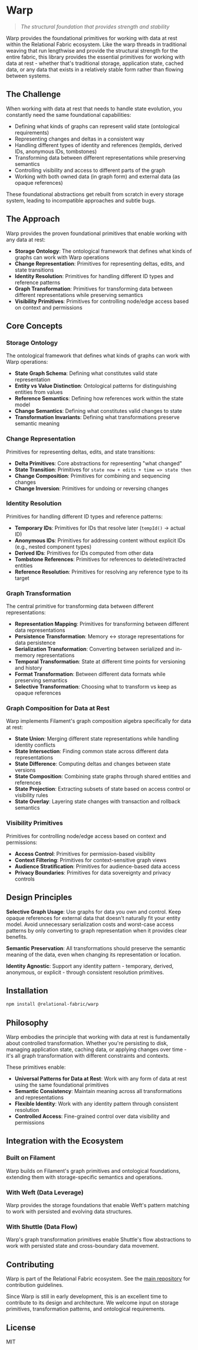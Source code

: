 # Warp

> *The structural foundation that provides strength and stability*

Warp provides the foundational primitives for working with data at rest within the Relational Fabric ecosystem. Like the warp threads in traditional weaving that run lengthwise and provide the structural strength for the entire fabric, this library provides the essential primitives for working with data at rest - whether that's traditional storage, application state, cached data, or any data that exists in a relatively stable form rather than flowing between systems.

## The Challenge

When working with data at rest that needs to handle state evolution, you constantly need the same foundational capabilities:

- Defining what kinds of graphs can represent valid state (ontological requirements)
- Representing changes and deltas in a consistent way
- Handling different types of identity and references (tempIds, derived IDs, anonymous IDs, tombstones)
- Transforming data between different representations while preserving semantics
- Controlling visibility and access to different parts of the graph
- Working with both owned data (in graph form) and external data (as opaque references)

These foundational abstractions get rebuilt from scratch in every storage system, leading to incompatible approaches and subtle bugs.

## The Approach

Warp provides the proven foundational primitives that enable working with any data at rest:

- **Storage Ontology**: The ontological framework that defines what kinds of graphs can work with Warp operations
- **Change Representation**: Primitives for representing deltas, edits, and state transitions
- **Identity Resolution**: Primitives for handling different ID types and reference patterns
- **Graph Transformation**: Primitives for transforming data between different representations while preserving semantics
- **Visibility Primitives**: Primitives for controlling node/edge access based on context and permissions

## Core Concepts

### Storage Ontology

The ontological framework that defines what kinds of graphs can work with Warp operations:

- **State Graph Schema**: Defining what constitutes valid state representation
- **Entity vs Value Distinction**: Ontological patterns for distinguishing entities from values
- **Reference Semantics**: Defining how references work within the state model
- **Change Semantics**: Defining what constitutes valid changes to state
- **Transformation Invariants**: Defining what transformations preserve semantic meaning

### Change Representation

Primitives for representing deltas, edits, and state transitions:

- **Delta Primitives**: Core abstractions for representing "what changed"
- **State Transition**: Primitives for `state now + edits + time => state then`
- **Change Composition**: Primitives for combining and sequencing changes
- **Change Inversion**: Primitives for undoing or reversing changes

### Identity Resolution

Primitives for handling different ID types and reference patterns:

- **Temporary IDs**: Primitives for IDs that resolve later (`tempId()` → actual ID)
- **Anonymous IDs**: Primitives for addressing content without explicit IDs (e.g., nested component types)
- **Derived IDs**: Primitives for IDs computed from other data
- **Tombstone References**: Primitives for references to deleted/retracted entities
- **Reference Resolution**: Primitives for resolving any reference type to its target

### Graph Transformation

The central primitive for transforming data between different representations:

- **Representation Mapping**: Primitives for transforming between different data representations
- **Persistence Transformation**: Memory ↔ storage representations for data persistence
- **Serialization Transformation**: Converting between serialized and in-memory representations
- **Temporal Transformation**: State at different time points for versioning and history
- **Format Transformation**: Between different data formats while preserving semantics
- **Selective Transformation**: Choosing what to transform vs keep as opaque references

### Graph Composition for Data at Rest

Warp implements Filament's graph composition algebra specifically for data at rest:

- **State Union**: Merging different state representations while handling identity conflicts
- **State Intersection**: Finding common state across different data representations
- **State Difference**: Computing deltas and changes between state versions
- **State Composition**: Combining state graphs through shared entities and references
- **State Projection**: Extracting subsets of state based on access control or visibility rules
- **State Overlay**: Layering state changes with transaction and rollback semantics

### Visibility Primitives

Primitives for controlling node/edge access based on context and permissions:

- **Access Control**: Primitives for permission-based visibility
- **Context Filtering**: Primitives for context-sensitive graph views
- **Audience Stratification**: Primitives for audience-based data access
- **Privacy Boundaries**: Primitives for data sovereignty and privacy controls

## Design Principles

**Selective Graph Usage**: Use graphs for data you own and control. Keep opaque references for external data that doesn't naturally fit your entity model. Avoid unnecessary serialization costs and worst-case access patterns by only converting to graph representation when it provides clear benefits.

**Semantic Preservation**: All transformations should preserve the semantic meaning of the data, even when changing its representation or location.

**Identity Agnostic**: Support any identity pattern - temporary, derived, anonymous, or explicit - through consistent resolution primitives.

## Installation

```bash
npm install @relational-fabric/warp
```

## Philosophy

Warp embodies the principle that working with data at rest is fundamentally about controlled transformation. Whether you're persisting to disk, managing application state, caching data, or applying changes over time - it's all graph transformation with different constraints and contexts.

These primitives enable:
- **Universal Patterns for Data at Rest**: Work with any form of data at rest using the same foundational primitives
- **Semantic Consistency**: Maintain meaning across all transformations and representations
- **Flexible Identity**: Work with any identity pattern through consistent resolution
- **Controlled Access**: Fine-grained control over data visibility and permissions

## Integration with the Ecosystem

### Built on Filament

Warp builds on Filament's graph primitives and ontological foundations, extending them with storage-specific semantics and operations.

### With Weft (Data Leverage)

Warp provides the storage foundations that enable Weft's pattern matching to work with persisted and evolving data structures.

### With Shuttle (Data Flow)

Warp's graph transformation primitives enable Shuttle's flow abstractions to work with persisted state and cross-boundary data movement.

## Contributing

Warp is part of the Relational Fabric ecosystem. See the [main repository](../../) for contribution guidelines.

Since Warp is still in early development, this is an excellent time to contribute to its design and architecture. We welcome input on storage primitives, transformation patterns, and ontological requirements.

## License

MIT
